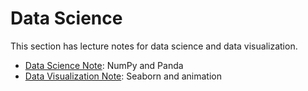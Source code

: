 # Data Science

This section has lecture notes for data science and data visualization.

- [Data Science Note](data-science.ipynb): NumPy and Panda
- [Data Visualization Note](data-visualization.ipynb): Seaborn and animation
